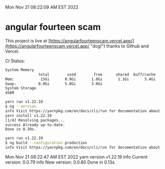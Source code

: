 Mon Nov 21 08:22:09 AM EST 2022

# angular fourteen scam


This project is live at [https://angularfourteenscam.vercel.app/](https://angularfourteenscam.vercel.app/ "dog!") thanks to Github and Vercel.

CI Status: 

```bash
System Memory
               total        used        free      shared  buff/cache   available
Mem:            15Gi       8.9Gi       1.0Gi       1.1Gi       5.4Gi       4.9Gi
Swap:          8.0Gi       5.0Gi       3.0Gi
System Storage
456M	.
```
```bash
yarn run v1.22.19
$ ng --version
info Visit https://yarnpkg.com/en/docs/cli/run for documentation about this command.
yarn install v1.22.19
[1/4] Resolving packages...
success Already up-to-date.
Done in 0.30s.
```
```bash
yarn run v1.22.19
$ ng build --configuration production
info Visit https://yarnpkg.com/en/docs/cli/run for documentation about this command.
```
Mon Nov 21 08:22:47 AM EST 2022
yarn version v1.22.19
info Current version: 0.0.79
info New version: 0.0.80
Done in 0.13s.
